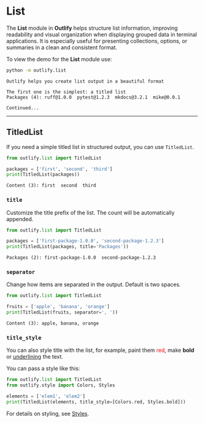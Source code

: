 # List

The **List** module in **Outlify** helps structure list information, improving
readability and visual organization when displaying grouped data in
terminal applications. It is especially useful for presenting collections,
options, or summaries in a clean and consistent format.

To view the demo for the **List** module use:

```sh
python -m outlify.list
```

<div class="result" markdown>

```
Outlify helps you create list output in a beautiful format

The first one is the simplest: a titled list
Packages (4): ruff@1.0.0  pytest@1.2.3  mkdocs@3.2.1  mike@0.0.1

Continued...
```

</div>

---

## TitledList
If you need a simple titled list in structured output, you can use `TitledList`.

```python
from outlify.list import TitledList

packages = ['first', 'second', 'third']
print(TitledList(packages))
```

<div class="result" markdown>

```
Content (3): first  second  third
```

</div>

### `title`
Customize the title prefix of the list. The count will be automatically appended.

```python
from outlify.list import TitledList

packages = ['first-package-1.0.0', 'second-package-1.2.3']
print(TitledList(packages, title='Packages'))
```

<div class="result" markdown>

```
Packages (2): first-package-1.0.0  second-package-1.2.3
```

</div>

### `separator`
Change how items are separated in the output. Default is two spaces.

```python
from outlify.list import TitledList

fruits = ['apple', 'banana', 'orange']
print(TitledList(fruits, separator=', '))
```

<div class="result" markdown>

```
Content (3): apple, banana, orange
```

</div>

### `title_style`

You can also style title with the list, for example, 
paint them <span style="color: red;">red</span>, make **bold** or 
<span style="text-decoration: underline;">underlining</span> the text.

You can pass a style like this:

```python
from outlify.list import TitledList
from outlify.style import Colors, Styles

elements = ['elem1', 'elem2']
print(TitledList(elements, title_style=[Colors.red, Styles.bold]))
```

For details on styling, see [Styles](style.md).